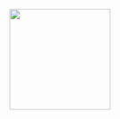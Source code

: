 <p align="center">
  <img src="https://user-images.githubusercontent.com/1796022/44952624-4452e700-ae84-11e8-937a-df0da6db152a.png" width="180">
</p>
